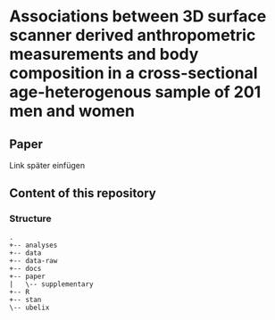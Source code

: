 # Associations between 3D surface scanner derived anthropometric measurements and body composition in a cross-sectional age-heterogenous sample of 201 men and women

## Paper

Link später einfügen

## Content of this repository

### Structure

```
.
+-- analyses
+-- data
+-- data-raw
+-- docs
+-- paper
|   \-- supplementary
+-- R
+-- stan
\-- ubelix
```

